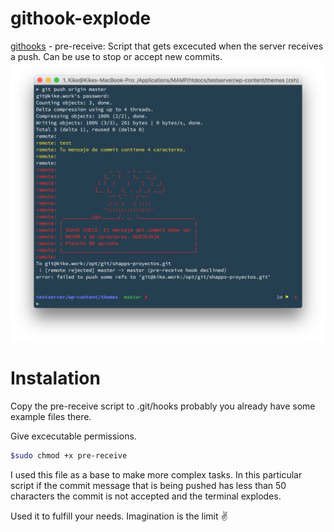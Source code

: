 # githook-explode
[githooks](https://git-scm.com/docs/githooks) - pre-receive: Script that gets excecuted when the server receives a push. Can be use to stop or accept new commits.
<img src="https://github.com/kikeonline/githook-explode/blob/master/githook-explode.png" width="600">

# Instalation
Copy the pre-receive script to .git/hooks probably you already have some example files there.

Give excecutable permissions.
  ```bash
  $sudo chmod +x pre-receive
  ```

I used this file as a base to make more complex tasks. In this particular script if the commit message that is being pushed has less than 50 characters the commit is not accepted and the terminal explodes.

Used it to fulfill your needs. Imagination is the limit ✌️
